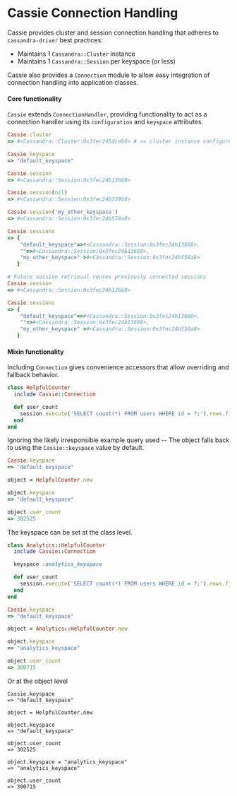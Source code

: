 # Cassie Connection Handling

Cassie provides cluster and session connection handling that adheres to `cassandra-driver` best practices:
  * Maintains 1 `Cassandra::Cluster` instance
  * Maintains 1 `Cassandra::Session` per keyspace (or less)

Cassie also provides a `Connection` module to allow easy integration of connection handling into application classes.


#### Core functionality

`Cassie` extends `ConnectionHandler`, providing functionality to act as a connection handler using its `configuration` and `keyspace` attributes.

```ruby
Cassie.cluster
=> #<Cassandra::Cluster:0x3fec245dceb0> # <= cluster instance configured according to `Cassie::configuration`

Cassie.keyspace
=> "default_keyspace"

Cassie.session
=> #<Cassandra::Session:0x3fec24b13668>

Cassie.session(nil)
=> #<Cassandra::Session:0x3fec24b339b8>

Cassie.session('my_other_keyspace')
=> #<Cassandra::Session:0x3fec24b558a8>

Cassie.sessions
=> {
    "default_keyspace"=>#<Cassandra::Session:0x3fec24b13668>,
    ""=>#<Cassandra::Session:0x3fec24b13668>,
    "my_other_keyspace" >#<Cassandra::Session:0x3fec24b558a8>
   }

# Future session retrieval reuses previously connected sessions
Cassie.session
=> #<Cassandra::Session:0x3fec24b13668>

Cassie.sessions
=> {
    "default_keyspace"=>#<Cassandra::Session:0x3fec24b13668>,
    ""=>#<Cassandra::Session:0x3fec24b13668>,
    "my_other_keyspace" >#<Cassandra::Session:0x3fec24b558a8>
   }
```


#### Mixin functionality

Including `Connection` gives convenience accessors that allow overriding and fallback behavior.

```ruby
class HelpfulCounter
  include Cassie::Connection

  def user_count
    session.execute('SELECT count(*) FROM users WHERE id = ?;').rows.first['count']
  end
end
```

Ignoring the likely irresponsible example query used -- The object falls back to using the `Cassie::keyspace` value by default.

```ruby
Cassie.keyspace
=> "default_keyspace"

object = HelpfulCounter.new

object.keyspace
=> "default_keyspace"

object.user_count
=> 302525
```

The keyspace can be set at the class level.

```ruby
class Analytics::HelpfulCounter
  include Cassie::Connection

  keyspace :analytics_keyspace

  def user_count
    session.execute('SELECT count(*) FROM users WHERE id = ?;').rows.first['count']
  end
end

Cassie.keyspace
=> "default_keyspace"

object = Analytics::HelpfulCounter.new

object.keyspace
=> "analytics_keyspace"

object.user_count
=> 300715

```

Or at the object level

```
Cassie.keyspace
=> "default_keyspace"

object = HelpfulCounter.new

object.keyspace
=> "default_keyspace"

object.user_count
=> 302525

object.keyspace = "analytics_keyspace"
=> "analytics_keyspace"

object.user_count
=> 300715

